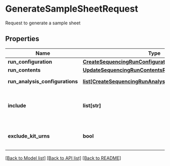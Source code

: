 # GenerateSampleSheetRequest

Request to generate a sample sheet
## Properties
Name | Type | Description | Notes
------------ | ------------- | ------------- | -------------
**run_configuration** | [**CreateSequencingRunConfigurationRequest**](CreateSequencingRunConfigurationRequest.md) |  | 
**run_contents** | [**UpdateSequencingRunContentsRequest**](UpdateSequencingRunContentsRequest.md) |  | [optional] 
**run_analysis_configurations** | [**list[CreateSequencingRunAnalysisConfigurationRequest]**](CreateSequencingRunAnalysisConfigurationRequest.md) | Run analysis configurations | [optional] 
**include** | **list[str]** | Include flags to specify what is included in the response | [optional] 
**exclude_kit_urns** | **bool** | Exclude prep kits URNs for generated sample sheet | [optional] 

[[Back to Model list]](../README.md#documentation-for-models) [[Back to API list]](../README.md#documentation-for-api-endpoints) [[Back to README]](../README.md)


